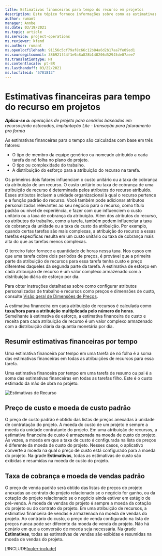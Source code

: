 ```yaml
---
title: Estimativas financeiras para tempo do recurso em projetos
description: Este tópico fornece informações sobre como as estimativas financeiras de tempo são calculadas.
author: rumant
manager: Annbe
ms.date: 03/19/2021
ms.topic: article
ms.service: project-operations
ms.reviewer: kfend
ms.author: rumant
ms.openlocfilehash: 91156c5cf79af8c66c12b84a6d2b17aa7fe09ed1
ms.sourcegitcommit: 386921f44f1e9a8a828b140206d52945de07aee7
ms.translationtype: HT
ms.contentlocale: pt-BR
ms.lasthandoff: 03/22/2021
ms.locfileid: "5701812"
---
```

# <a name="financial-estimates-for-resource-time-on-projects"></a>Estimativas financeiras para tempo do recurso em projetos

_**Aplica-se a:** operações de projeto para cenários baseados em recursos/não estocados, implantação Lite - transação para faturamento pro forma_

As estimativas financeiras para o tempo são calculadas com base em três fatores: 

- O tipo de membro da equipe genérico ou nomeado atribuído a cada tarefa do nó folha no plano do projeto. 
- O tipo ou complexidade do trabalho.
- A distribuição do esforço para a atribuição do recurso na tarefa. 

Os primeiros dois fatores influenciam o custo unitário ou a taxa de cobrança da atribuição de um recurso. O custo unitário ou taxa de cobrança de uma atribuição de recurso é determinada pelos atributos do recurso atribuído. Esses atributos incluem a unidade organizacional à qual o recurso pertence e a função padrão do recurso. Você também pode adicionar atributos personalizados relevantes ao seu negócio para o recurso, como título padrão ou nível de experiência, e fazer com que influenciem o custo unitário ou a taxa de cobrança da atribuição.
Além dos atributos do recurso, os atributos do trabalho, como a tarefa, também podem influenciar a taxa de cobrança da unidade ou a taxa de custo da atribuição. Por exemplo, quando certas tarefas são mais complexas, a atribuição do recurso a essas tarefas específicas resulta em um custo unitário ou taxa de cobrança mais alta do que as tarefas menos complexas.   

O terceiro fator fornece a quantidade de horas nessa taxa. Nos casos em que uma tarefa cobre dois períodos de preços, é provável que a primeira parte da atribuição de recursos para essa tarefa tenha custo e preço diferentes daqueles da segunda parte da tarefa. A estimativa de esforço em cada atribuição de recurso é um valor complexo armazenado com a distribuição diária de esforço por dia.

Para obter instruções detalhadas sobre como configurar atributos personalizados de trabalho e recursos como preços e dimensões de custo, consulte [Visão geral de Dimensões de Preços](../pricing-costing/pricing-dimensions-overview.md).

A estimativa financeira em cada atribuição de recursos é calculada como **taxa/hora para a atribuição multiplicada pelo número de horas**.  Semelhante à estimativa de esforço, a estimativa financeira de custo e receita para cada atribuição de recurso é um valor complexo armazenado com a distribuição diária da quantia monetária por dia. 

## <a name="summarizing-financial-estimates-for-time"></a>Resumir estimativas financeiras por tempo
Uma estimativa financeira por tempo em uma tarefa de nó folha é a soma das estimativas financeiras em todas as atribuições de recursos para essa tarefa.

Uma estimativa financeira por tempo em uma tarefa de resumo ou pai é a soma das estimativas financeiras em todas as tarefas filho. Este é o custo estimado da mão de obra no projeto. 

![Estimativas de Recurso](./media/navigation12.png)

## <a name="default-cost-price-and-cost-currency"></a>Preço de custo e moeda de custo padrão

O preço de custo padrão é obtido das listas de preços anexadas à unidade de contratação do projeto. A moeda do custo de um projeto é sempre a moeda da unidade contratante do projeto. Em uma atribuição de recursos, a estimativa financeira de custo é armazenada na moeda de custo do projeto. Às vezes, a moeda em que a taxa de custo é configurada na lista de preços é diferente da moeda de custo do projeto. Nesses casos, o aplicativo converte a moeda na qual o preço de custo está configurado para a moeda do projeto. Na grade **Estimativas**, todas as estimativas de custo são exibidas e resumidas na moeda de custo do projeto. 

## <a name="default-bill-rate-and-sales-currency"></a>Taxa de cobrança e moeda de vendas padrão

O preço de venda padrão será obtido das listas de preços do projeto anexadas ao contrato do projeto relacionado se o negócio for ganho, ou da cotação do projeto relacionado se o negócio ainda estiver em estágio de pré-venda. A moeda de vendas do projeto é sempre a moeda da cotação do projeto ou do contrato do projeto. Em uma atribuição de recursos, a estimativa financeira de vendas é armazenada na moeda de vendas do projeto. Ao contrário do custo, o preço de venda configurado na lista de preços nunca pode ser diferente da moeda de venda do projeto. Não há cenário em que a conversão de moeda seja necessária. Na grade **Estimativas**, todas as estimativas de vendas são exibidas e resumidas na moeda de vendas do projeto. 

[!INCLUDE[footer-include](../includes/footer-banner.md)]

